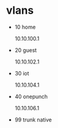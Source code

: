 # vlans

- 10 home

  10.10.100.1

- 20 guest

  10.10.102.1

- 30 iot

  10.10.104.1

- 40 onepunch

  10.10.106.1

- 99 trunk native
